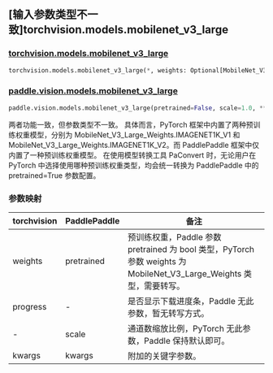 ## [输入参数类型不一致]torchvision.models.mobilenet_v3_large

### [torchvision.models.mobilenet_v3_large](https://pytorch.org/vision/main/models/generated/torchvision.models.mobilenet_v3_large.html)

```python
torchvision.models.mobilenet_v3_large(*, weights: Optional[MobileNet_V3_Large_Weights] = None, progress: bool = True, **kwargs: Any)
```

### [paddle.vision.models.mobilenet_v3_large](https://www.paddlepaddle.org.cn/documentation/docs/zh/api/paddle/vision/models/mobilenet_v3_large_cn.html)

```python
paddle.vision.models.mobilenet_v3_large(pretrained=False, scale=1.0, **kwargs)
```

两者功能一致，但参数类型不一致。 具体而言，PyTorch 框架中内置了两种预训练权重模型，分别为 MobileNet_V3_Large_Weights.IMAGENET1K_V1 和 MobileNet_V3_Large_Weights.IMAGENET1K_V2。而 PaddlePaddle 框架中仅内置了一种预训练权重模型。
在使用模型转换工具 PaConvert 时，无论用户在 PyTorch 中选择使用哪种预训练权重类型，均会统一转换为 PaddlePaddle 中的 pretrained=True 参数配置。

### 参数映射

| torchvision | PaddlePaddle | 备注 |
| ----------- | ------------ | ---- |
| weights     | pretrained   | 预训练权重，Paddle 参数 pretrained 为 bool 类型，PyTorch 参数 weights 为 MobileNet_V3_Large_Weights 类型，需要转写。|
| progress    | -            | 是否显示下载进度条，Paddle 无此参数，暂无转写方式。|
| -           | scale        | 通道数缩放比例，PyTorch 无此参数，Paddle 保持默认即可。 |
| kwargs      | kwargs       | 附加的关键字参数。|
